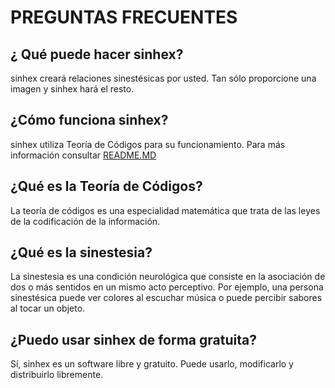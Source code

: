 # PREGUNTAS FRECUENTES

## **¿ Qué puede hacer sinhex?**

sinhex creará relaciones sinestésicas por usted. Tan sólo proporcione una imagen y sinhex hará el resto.

## **¿Cómo funciona sinhex?**

sinhex utiliza Teoría de Códigos para su funcionamiento. Para más información consultar [README.MD](README.MD)

## **¿Qué es la Teoría de Códigos?**

La teoría de códigos es una especialidad matemática que trata de las leyes de la codificación de la información.

## **¿Qué es la sinestesia?**

La sinestesia es una condición neurológica que consiste en la asociación de dos o más sentidos en un mismo acto perceptivo. Por ejemplo, una persona sinestésica puede ver colores al escuchar música o puede percibir sabores al tocar un objeto.

## **¿Puedo usar sinhex de forma gratuita?**

Sí, sinhex es un software libre y gratuito. Puede usarlo, modificarlo y distribuirlo libremente.
